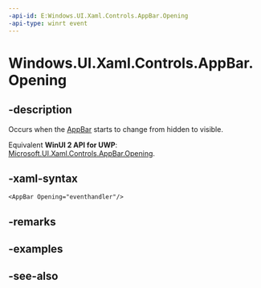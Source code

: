 ```yaml
---
-api-id: E:Windows.UI.Xaml.Controls.AppBar.Opening
-api-type: winrt event
---
```


<!-- Event syntax
public event Windows.Foundation.EventHandler Opening<object>
-->

# Windows.UI.Xaml.Controls.AppBar.Opening

## -description
Occurs when the [AppBar](appbar.md) starts to change from hidden to visible.

Equivalent **WinUI 2 API for UWP**: [Microsoft.UI.Xaml.Controls.AppBar.Opening](/windows/winui/api/microsoft.ui.xaml.controls.appbar.opening).

## -xaml-syntax
```xaml
<AppBar Opening="eventhandler"/>
```


## -remarks

## -examples

## -see-also
